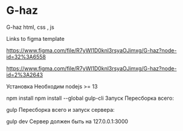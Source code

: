 # G-haz
G-haz html, css , js

Links to figma template 

https://www.figma.com/file/R7yWl1D0knl3rsyaOJimxg/G-haz?node-id=32%3A6558

https://www.figma.com/file/R7yWl1D0knl3rsyaOJimxg/G-haz?node-id=2%3A2643


Установка
Необходим nodejs >= 13

npm install
npm install --global gulp-cli
Запуск
Пересборка всего:

gulp
Пересборка всего и запуск сервера:

gulp dev
Сервер должен быть на 127.0.0.1:3000


